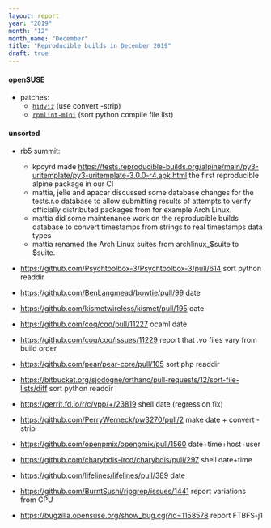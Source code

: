 ```yaml
---
layout: report
year: "2019"
month: "12"
month_name: "December"
title: "Reproducible builds in December 2019"
draft: true
---
```


#### openSUSE

* patches:
    * [`hidviz`](https://build.opensuse.org/request/show/754485) (use convert -strip)
    * [`rpmlint-mini`](https://build.opensuse.org/request/show/754705) (sort python compile file list)

#### unsorted

* rb5 summit:
  - kpcyrd made https://tests.reproducible-builds.org/alpine/main/py3-uritemplate/py3-uritemplate-3.0.0-r4.apk.html the first reproducible alpine package in our CI
  - mattia, jelle and apacar discussed some database changes for the tests.r.o database to allow submitting results of attempts to verify officially distributed packages from for example Arch Linux.
  - mattia did some maintenance work on the reproducible builds database to convert timestamps from strings to real timestamps data types
  - mattia renamed the Arch Linux suites from archlinux_$suite to $suite.

* https://github.com/Psychtoolbox-3/Psychtoolbox-3/pull/614 sort python readdir
* https://github.com/BenLangmead/bowtie/pull/99 date
* https://github.com/kismetwireless/kismet/pull/195 date
* https://github.com/coq/coq/pull/11227 ocaml date
* https://github.com/coq/coq/issues/11229 report that .vo files vary from build order
* https://github.com/pear/pear-core/pull/105 sort php readdir
* https://bitbucket.org/sjodogne/orthanc/pull-requests/12/sort-file-lists/diff sort python readdir
* https://gerrit.fd.io/r/c/vpp/+/23819 shell date (regression fix)
* https://github.com/PerryWerneck/pw3270/pull/2 make date + convert -strip
* https://github.com/openpmix/openpmix/pull/1560 date+time+host+user
* https://github.com/charybdis-ircd/charybdis/pull/297 shell date+time
* https://github.com/lifelines/lifelines/pull/389 date
* https://github.com/BurntSushi/ripgrep/issues/1441 report variations from CPU
* https://bugzilla.opensuse.org/show_bug.cgi?id=1158578 report FTBFS-j1

